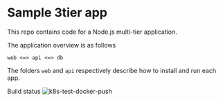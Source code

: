 # Sample 3tier app
This repo contains code for a Node.js multi-tier application.

The application overview is as follows

```
web <=> api <=> db
```

The folders `web` and `api` respectively describe how to install and run each app.

Build status
![k8s-test-docker-push](https://github.com/andes2020/k8s-test-docker-push/workflows/k8s-test-docker-push/badge.svg)
